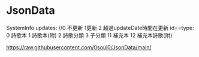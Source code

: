 # JsonData

SystemInfo
updates: //0 不更新 1更新 2 超過updateDate時間在更新
id==type: 0 詩歌本 1 詩歌本(附) 2 詩歌分類 3 子分類
11 補充本 12 補充本詩歌(附)

https://raw.githubusercontent.com/0soul0/JsonData/main/
